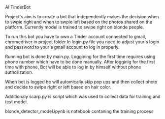 AI TinderBot

 Project's aim is to create a bot that independently makes the decision when to swpie right and when to swpie left
 based on the photos shared on the platform. Currently model is trained to swipe right on blonde people.

 To run this bot you have to own a Tinder account connected to gmail,
 chromedriver in project folder
 In login.py file you need to adjust your's login and password to your's gmail
 account to log in properly.

 Running bot is done by main.py.
 Loggining for the first time requires using 
 phone number which have to be done manually. After logginig for the first time
 with phone, Bot will be able to log in by himself without phone authorization.

 When bot is logged he will automically skip pop ups and then collect photo and decide
 to swipe right or left based on hair color.


 Additionaly scarp.py is script which
 was used to collect data for training and test model.

 blonde_detector_model.ipynb is notebook contaning
 the training process

 
 

 

